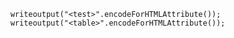 ```luceescript+trycf
	writeoutput("<test>".encodeForHTMLAttribute());
	writeoutput("<table>".encodeForHTMLAttribute());
```